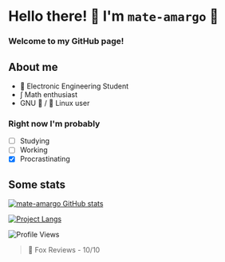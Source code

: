 # Hello there! 👋 I'm `mate-amargo` 🧉

### Welcome to my GitHub page!

## About me
- 📓 Electronic Engineering Student
- ∫ Math enthusiast
- GNU 🐂 / 🐧 Linux user

### Right now I'm probably
- [ ] Studying
- [ ] Working
- [x] Procrastinating

## Some stats

[![mate-amargo GitHub stats](https://github-readme-stats.vercel.app/api?username=mate-amargo&show_icons=true&theme=gruvbox)](https://github.com/anuraghazra/github-readme-stats)

[![Project Langs](https://github-readme-stats.vercel.app/api/top-langs/?username=mate-amargo&layout=compact&theme=gruvbox)](https://github.com/anuraghazra/github-readme-stats)

![Profile Views](https://komarev.com/ghpvc/?username=mate-amargo&color=FF4000&label=Profile+Views&style=plastic)

> 🦊 Fox Reviews - 10/10
